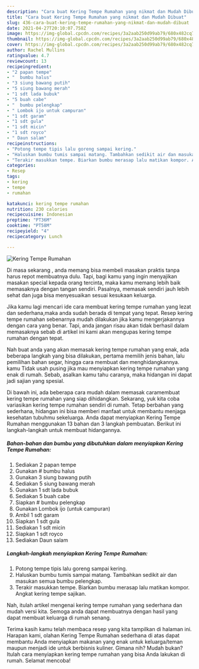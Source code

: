 ```yaml
---
description: "Cara buat Kering Tempe Rumahan yang nikmat dan Mudah Dibuat"
title: "Cara buat Kering Tempe Rumahan yang nikmat dan Mudah Dibuat"
slug: 436-cara-buat-kering-tempe-rumahan-yang-nikmat-dan-mudah-dibuat
date: 2021-04-27T20:10:07.758Z
image: https://img-global.cpcdn.com/recipes/3a2aab250d99ab79/680x482cq70/kering-tempe-rumahan-foto-resep-utama.jpg
thumbnail: https://img-global.cpcdn.com/recipes/3a2aab250d99ab79/680x482cq70/kering-tempe-rumahan-foto-resep-utama.jpg
cover: https://img-global.cpcdn.com/recipes/3a2aab250d99ab79/680x482cq70/kering-tempe-rumahan-foto-resep-utama.jpg
author: Rachel Mullins
ratingvalue: 4.7
reviewcount: 13
recipeingredient:
- "2 papan tempe"
- "  bumbu halus"
- "3 siung bawang putih"
- "5 siung bawang merah"
- "1 sdt lada bubuk"
- "5 buah cabe"
- "  bumbu pelengkap"
- " Lombok ijo untuk campuran"
- "1 sdt garam"
- "1 sdt gula"
- "1 sdt micin"
- "1 sdt royco"
- " Daun salam"
recipeinstructions:
- "Potong tempe tipis lalu goreng sampai kering."
- "Haluskan bumbu tumis sampai matang. Tambahkan sedikit air dan masukan semua bumbu pelengkap."
- "Terakir masukkan tempe. Biarkan bumbu merasap lalu matikan kompor. Angkat kering tempe sajikan."
categories:
- Resep
tags:
- kering
- tempe
- rumahan

katakunci: kering tempe rumahan 
nutrition: 230 calories
recipecuisine: Indonesian
preptime: "PT36M"
cooktime: "PT58M"
recipeyield: "4"
recipecategory: Lunch

---
```



![Kering Tempe Rumahan](https://img-global.cpcdn.com/recipes/3a2aab250d99ab79/680x482cq70/kering-tempe-rumahan-foto-resep-utama.jpg)

Di masa  sekarang , anda memang bisa membeli masakan praktis tanpa harus repot membuatnya dulu. Tapi, bagi kamu yang ingin menyajikan masakan special kepada orang tercinta, maka kamu memang lebih baik memasaknya dengan tangan sendiri. Pasalnya, memasak sendiri jauh lebih sehat dan juga bisa menyesuaikan sesuai kesukaan keluarga.

Jika kamu lagi mencari ide cara membuat kering tempe rumahan yang lezat dan sederhana,maka anda sudah berada di tempat yang tepat. Resep kering tempe rumahan  sebenarnya mudah dilakukan jika kamu mengerjakannya dengan cara yang benar. Tapi, anda jangan risau akan tidak berhasil dalam memasaknya 
sebab di artikel ini kami akan mengupas kering tempe rumahan dengan tepat.  



Nah buat anda yang akan memasak kering tempe rumahan yang enak, ada beberapa langkah yang bisa dilakukan, pertama memilih jenis bahan, lalu pemilihan bahan segar, hingga cara membuat dan menghidangkannya. kamu Tidak usah pusing jika mau menyiapkan kering tempe rumahan yang enak di rumah. Sebab, asalkan kamu  tahu caranya, maka hidangan ini dapat jadi sajian yang spesial.

Di bawah ini, ada beberapa cara mudah dalam memasak caramembuat kering tempe rumahan yang siap dihidangkan. Sekarang, yuk kita coba variasikan kering tempe rumahan sendiri di rumah. Tetap berbahan yang sederhana, hidangan ini bisa memberi manfaat untuk membantu menjaga kesehatan tubuhmu sekeluarga. Anda dapat menyiapkan Kering Tempe Rumahan menggunakan 13 bahan dan 3 langkah pembuatan. Berikut ini langkah-langkah untuk membuat hidangannya.

<!--inarticleads1-->

##### Bahan-bahan dan bumbu yang dibutuhkan dalam menyiapkan Kering Tempe Rumahan:

1. Sediakan 2 papan tempe
1. Gunakan  # bumbu halus
1. Gunakan 3 siung bawang putih
1. Sediakan 5 siung bawang merah
1. Gunakan 1 sdt lada bubuk
1. Sediakan 5 buah cabe
1. Siapkan  # bumbu pelengkap
1. Gunakan  Lombok ijo (untuk campuran)
1. Ambil 1 sdt garam
1. Siapkan 1 sdt gula
1. Sediakan 1 sdt micin
1. Siapkan 1 sdt royco
1. Sediakan  Daun salam




<!--inarticleads2-->

##### Langkah-langkah menyiapkan Kering Tempe Rumahan:

1. Potong tempe tipis lalu goreng sampai kering.
1. Haluskan bumbu tumis sampai matang. Tambahkan sedikit air dan masukan semua bumbu pelengkap.
1. Terakir masukkan tempe. Biarkan bumbu merasap lalu matikan kompor. Angkat kering tempe sajikan.




Nah, itulah artikel mengenai  kering tempe rumahan  yang sederhana dan mudah versi kita. Semoga anda dapat membuatnya dengan hasil yang dapat membuat keluarga di rumah senang. 

Terima kasih kamu telah membaca resep yang kita tampilkan di halaman ini. Harapan kami, olahan  Kering Tempe Rumahan sederhana di atas dapat membantu Anda menyiapkan makanan yang enak untuk keluarga/teman maupun menjadi ide untuk berbisnis kuliner. Gimana nih? Mudah bukan? Itulah cara menyiapkan kering tempe rumahan yang bisa Anda lakukan di rumah. Selamat mencoba!

